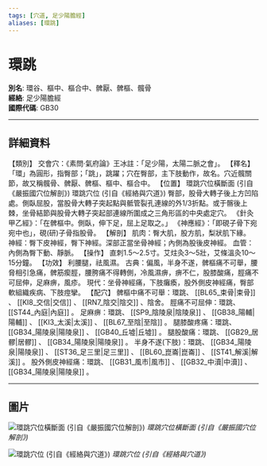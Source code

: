```yaml
---
tags: [穴道, 足少陽膽經]
aliases: [環跳]
---
```


# 環跳

**別名**: 環谷、樞中、樞合中、髀厭、髀樞、髖骨  
**經絡**: 足少陽膽經  
**國際代碼**: GB30  

---

## 詳細資料
【類別】
交會穴：《素問‧氣府論》王冰註：「足少陽，太陽二脈之會」。
【釋名】
「環」為圓形，指臀部；「跳」，跳躍；穴在臀部，主下肢動作，故名。穴近髖關節，故又稱髖骨、髀厭、髀樞、樞中、樞合中。
【位置】
環跳穴位橫斷面 (引自《嚴振國穴位解剖》)
環跳穴位 (引自《經絡與穴道》)
臀部，股骨大轉子後上方凹陷處。側臥屈股，當股骨大轉子突起點與骶管裂孔連線的外1/3折點。或于髂後上棘，坐骨結節與股骨大轉子突起部連線所圍成之三角形區的中央處定穴。
《針灸甲乙經》：「在髀樞中。側臥，伸下足，屈上足取之。」
《神應經》：「即硯子骨下宛宛中也」，硯(研)子骨指股骨。
【解剖】
肌肉：臀大肌，股方肌，梨狀肌下緣。
神經：臀下皮神經，臀下神經。深部正當坐骨神經；內側為股後皮神經。
血管：內側為臀下動、靜脈。
【操作】
直刺1.5～2.5寸。艾炷灸3～5壯，艾條溫灸10～15分鐘。
【功效】
利腰腿，祛風濕。
古典：偏風，半身不遂，髀樞痛不可舉，腰脅相引急痛，髀筋瘈脛，腰胯痛不得轉側，冷風濕痹，痹不仁，股膝酸痛，脛痛不可屈伸，足麻痹，風疹。
現代：坐骨神經痛，下肢癱瘓，股外側皮神經痛，臀部軟組織疾病、下肢痙攣。
【配穴】
髀樞中痛不可舉：環跳、 [[BL65_束骨|束骨]] 、 [[KI8_交信|交信]] 、 [[RN7_陰交|陰交]] 、陰舍。
脛痛不可屈伸：環跳、 [[ST44_內庭|內庭]] 。
足麻痹：環跳、 [[SP9_陰陵泉|陰陵泉]] 、 [[GB38_陽輔|陽輔]] 、 [[KI3_太溪|太溪]] 、 [[BL67_至陰|至陰]] 。
腿膝酸疼痛：環跳、 [[GB34_陽陵泉|陽陵泉]] 、 [[GB40_丘墟|丘墟]] 。
腿股酸痛：環跳、 [[GB29_居髎|居髎]] 、 [[GB34_陽陵泉|陽陵泉]] 。
半身不遂(下肢)：環跳、 [[GB34_陽陵泉|陽陵泉]] 、 [[ST36_足三里|足三里]] 、 [[BL60_崑崙|崑崙]] 、 [[ST41_解溪|解溪]] 。
股外側皮神經痛：環跳、 [[GB31_風市|風市]] 、 [[GB32_中瀆|中瀆]] 、 [[GB34_陽陵泉|陽陵泉]] 。

---

## 圖片
![環跳穴位橫斷面 (引自《嚴振國穴位解剖》)](https://yibian.hopto.org/pic/acu/norm/11/huantiao(yen).jpg)
_環跳穴位橫斷面 (引自《嚴振國穴位解剖》)_

![環跳穴位 (引自《經絡與穴道》)](https://yibian.hopto.org/pic/acu/norm/11/huantiao(j&a).jpg)
_環跳穴位 (引自《經絡與穴道》)_

